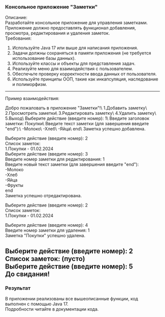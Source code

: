 ### Консольное приложение "Заметки"

Описание:\
Разработайте консольное приложение для управления заметками.
Приложение должно предоставлять функционал добавления, просмотра, редактирования и удаления заметок.\
Требования:

1. Используйте Java 17 или выше для написания приложения.
2. Задачи должны сохраняться в памяти приложения (не требуется использование базы данных).
3. Используйте классы и объекты для представления задач.
4. Реализуйте меню для взаимодействия с пользователем.
5. Обеспечьте проверку корректности ввода данных от пользователя.
6. Используйте принципы ООП, такие как инкапсуляция, наследование и полиморфизм.
---
<p>Пример взаимодействия:</p>
Добро пожаловать в приложение "Заметки"!\
1.Добавить заметку\
2.Просмотреть заметки\
3.Редактировать заметку\
4.Удалить заметку\
5.Выход\
Выберите действие (введите номер): 1\
Введите заголовок заметки: Покупки\
Введите текст заметки (для завершения введите "end"):\
-Молоко\
-Хлеб\
-Яйца\
end\
Заметка успешно добавлена.

Выберите действие (введите номер): 2\
Список заметок:\
1.Покупки - 01.02.2024\
Выберите действие (введите номер): 3\
Введите номер заметки для редактирования: 1\
Введите новый текст заметки (для завершения введите "end"):\
-Молоко\
-Хлеб\
-Яйца\
-Фрукты\
end\
Заметка успешно отредактирована.

Выберите действие (введите номер): 2\
Список заметок:\
1.Покупки - 01.02.2024

Выберите действие (введите номер): 4\
Введите номер заметки для удаления: 1\
Заметка "Покупки" успешно удалена.

Выберите действие (введите номер): 2\
Список заметок: (пусто)\
Выберите действие (введите номер): 5\
До свидания!
---
### Результат
В приложении реализованы все вышеописанные функции, код выполнен с помощью Java 17.\
Подробности читайте в документации кода.